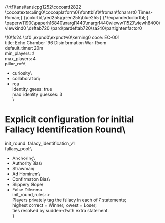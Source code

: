 {\rtf1\ansi\ansicpg1252\cocoartf2822
\cocoatextscaling0\cocoaplatform0{\fonttbl\f0\froman\fcharset0 Times-Roman;}
{\colortbl;\red255\green255\blue255;}
{\*\expandedcolortbl;;}
\paperw11900\paperh16840\margl1440\margr1440\vieww11520\viewh8400\viewkind0
\deftab720
\pard\pardeftab720\sa240\partightenfactor0

\f0\fs24 \cf0 \expnd0\expndtw0\kerning0
code: EC-001\
title: Echo Chamber \'96 Disinformation War-Room\
default_timer: 20m\
min_players: 2\
max_players: 4\
pillar_ref:\
  - curiosity\
  - collaboration\
  - rca\
identity_guess: true\
max_identity_guesses: 3\
\
# Explicit configuration for initial Fallacy Identification Round\
init_round: fallacy_identification_v1\
fallacy_pool:\
  - Anchoring\
  - Authority Bias\
  - Strawman\
  - Ad Hominem\
  - Confirmation Bias\
  - Slippery Slope\
  - False Dilemma\
init_round_rules: >\
  Players privately tag the fallacy in each of 7 statements;\
  highest correct = Winner, lowest = Loser;\
  ties resolved by sudden-death extra statement.\
}